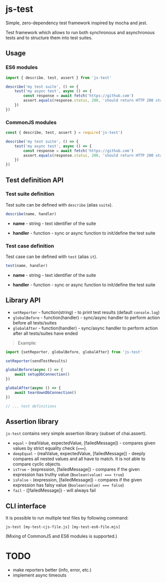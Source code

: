 # js-test
Simple, zero-dependency test framework inspired by mocha and jest.

Test framework which allows to run both synchronous and asynchronous tests and to structure them into test suites.

## Usage
### ES6 modules
```javascript
import { describe, test, assert } from 'js-test'

describe('my test suite', () => {
	test('my async test', async () => {
		const response = await fetch('https://github.com')
		assert.equals(response.status, 200, 'should return HTTP 200 status')
	})
})
```

### CommonJS modules
```javascript
const { describe, test, assert } = require('js-test')

describe('my test suite', () => {
	test('my async test', async () => {
		const response = await fetch('https://github.com')
		assert.equals(response.status, 200, 'should return HTTP 200 status')
	})
})
```

## Test definition API

### Test suite definition
Test suite can be defined with `describe` (alias `suite`).
```javascript
describe(name, handler)
```
- **name** - string - text identifier of the suite

- **handler** - function - sync or async function to init/define the test suite

### Test case definition
Test case can be defined with `test` (alias `it`).
```javascript
test(name, handler)
```
- **name** - string - text identifier of the suite

- **handler** - function - sync or async function to init/define the test suite

## Library API
- `setReporter` - function(string) - to print test results (default `console.log`)
- `globalBefore` - function(handler) - sync/async handler to perform action before all tests/suites
- `globalAfter` - function(handler) - sync/async handler to perform action after all tests/suites have ended

> Example:
```javascript
import {setReporter, globalBefore, globalAfter} from 'js-test'

setReporter(sendTestResults)

globalBefore(async () => {
	await setupDbConnection()
})

globalAfter(async () => {
	await teardownDbConnection()
})

// ... test definitions
```

## Assertion library
`js-test` contains very simple assertion library (subset of chai.assert).
- `equal` - (realValue, expectedValue, [failedMessage]) - compares given values by strict equality check (`===`).
- `deepEqual` - (realValue, expectedValue, [failedMessage]) - deeply compares all nested values and all have to match. It is not able to compare cyclic objects.
- `isTrue` - (expression, [failedMessage]) - compares if the given expression has truthy value (`Boolean(value) === true`)
- `isFalse` - (expression, [failedMessage]) - compares if the given expression has falsy value (`Boolean(value) === false`)
- `fail` - ([failedMessage]) - will always fail

## CLI interface
It is possible to run multiple test files by following command:

```
js-test [my-test-cjs-file.js] [my-test-es6-file.mjs]
```
(Mixing of CommonJS and ES6 modules is supported.)

# TODO
- make reporters better (info, error, etc.)
- implement async timeouts
